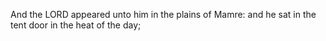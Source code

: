 And the LORD appeared unto him in the plains of Mamre: and he sat in the tent door in the heat of the day;
